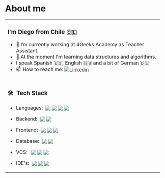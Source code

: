 # About me

<table border="0">
 <tr>
   <td>
<h3>I'm Diego from Chile 🇨🇱</h3>

- 🔭 I’m currently working at 4Geeks Academy as Teacher Assistant.
- 🌱 At the moment I'm learning data structures and algorithms.
- I speak Spanish 🇪🇸, English 🇬🇧 and a bit of German 🇩🇪
- 📫 How to reach me: <a style="vertical-align:middle" href="https://www.linkedin.com/in/diego-sepulveda-lavin/">![Linkedin](https://img.shields.io/badge/LinkedIn-0077B5?style=for-the-badge&logo=linkedin&logoColor=white)</a>
  </td>
</tr>
<tr>
  <td>
  <h3> 🛠 &nbsp;Tech Stack</h3>

- Languages:&nbsp;
  <img style="vertical-align:middle" src="https://img.shields.io/badge/JavaScript-323330?style=for-the-badge&logo=javascript&logoColor=F7DF1E"/>
  <img style="vertical-align:middle" src="https://img.shields.io/badge/Node.js-339933?style=for-the-badge&logo=nodedotjs&logoColor=white"/>
  <img style="vertical-align:middle" src="https://img.shields.io/badge/TypeScript-007ACC?style=for-the-badge&logo=typescript&logoColor=white"/>
  <img style="vertical-align:middle" src="https://img.shields.io/badge/Python-FFD43B?style=for-the-badge&logo=python&logoColor=darkgreen"/>
- Backend:&nbsp;
  <img style="vertical-align:middle" src="https://img.shields.io/badge/Express.js-000000?style=for-the-badge&logo=express&logoColor=white"/>
  <img style="vertical-align:middle" src="https://img.shields.io/badge/Flask-000000?style=for-the-badge&logo=flask&logoColor=white"/>
- Frontend:&nbsp;
  <img style="vertical-align:middle" src="https://img.shields.io/badge/React-20232A?style=for-the-badge&logo=react&logoColor=61DAFB"/>
  <img style="vertical-align:middle" src="https://img.shields.io/badge/HTML5-E34F26?style=for-the-badge&logo=html5&logoColor=white"/>
  <img style="vertical-align:middle" src="https://img.shields.io/badge/CSS3-1572B6?style=for-the-badge&logo=css3&logoColor=white"/>
- Database:&nbsp;
  <img style="vertical-align:middle" src="https://img.shields.io/badge/MySQL-00000F?style=for-the-badge&logo=mysql&logoColor=white"/>
  <img style="vertical-align:middle" src="https://img.shields.io/badge/PostgreSQL-316192?style=for-the-badge&logo=postgresql&logoColor=white"/>
- VCS: &nbsp;
  <img style="vertical-align:middle" src="https://img.shields.io/badge/GitHub-100000?style=for-the-badge&logo=github&logoColor=white"/>
  <img style="vertical-align:middle" src="https://img.shields.io/badge/GitHub-100000?style=for-the-badge&logo=github&logoColor=white"/>
  <img style="vertical-align:middle" src="https://img.shields.io/badge/Visual_Studio_Code-0078D4?style=for-the-badge&logo=visual%20studio%20code&logoColor=white"/>
- IDE's:&nbsp;
  <img style="vertical-align:middle" src="https://img.shields.io/badge/Visual_Studio_Code-0078D4?style=for-the-badge&logo=visual%20studio%20code&logoColor=white"/>
  <img style="vertical-align:middle" src="https://img.shields.io/badge/PyCharm-000000.svg?&style=for-the-badge&logo=PyCharm&logoColor=white"/>
  <img style="vertical-align:middle" src="https://img.shields.io/badge/WebStorm-000000?style=for-the-badge&logo=WebStorm&logoColor=white"/>

   </td>
 </tr>
</table>
